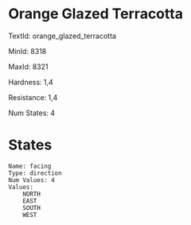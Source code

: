 # Orange Glazed Terracotta

TextId: orange_glazed_terracotta

MinId: 8318

MaxId: 8321

Hardness: 1,4

Resistance: 1,4


Num States: 4

# States
```
Name: facing
Type: direction
Num Values: 4
Values:
    NORTH
    EAST
    SOUTH
    WEST
```
